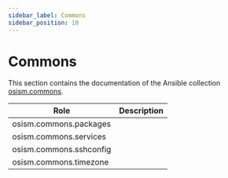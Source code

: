 ```yaml
---
sidebar_label: Commons
sidebar_position: 10
---
```


# Commons

This section contains the documentation of the Ansible collection [osism.commons](https://github.com/osism/ansible-collection-commons).

**Role**                       | **Description**
-------------------------------|----------------------------
osism.commons.packages         |
osism.commons.services         |
osism.commons.sshconfig        |
osism.commons.timezone         |
